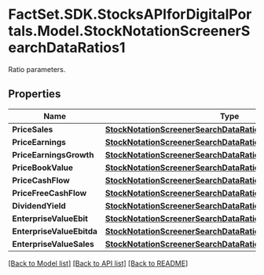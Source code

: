 # FactSet.SDK.StocksAPIforDigitalPortals.Model.StockNotationScreenerSearchDataRatios1
Ratio parameters.

## Properties

Name | Type | Description | Notes
------------ | ------------- | ------------- | -------------
**PriceSales** | [**StockNotationScreenerSearchDataRatios1PriceSales**](StockNotationScreenerSearchDataRatios1PriceSales.md) |  | [optional] 
**PriceEarnings** | [**StockNotationScreenerSearchDataRatios1PriceEarnings**](StockNotationScreenerSearchDataRatios1PriceEarnings.md) |  | [optional] 
**PriceEarningsGrowth** | [**StockNotationScreenerSearchDataRatios1PriceEarningsGrowth**](StockNotationScreenerSearchDataRatios1PriceEarningsGrowth.md) |  | [optional] 
**PriceBookValue** | [**StockNotationScreenerSearchDataRatios1PriceBookValue**](StockNotationScreenerSearchDataRatios1PriceBookValue.md) |  | [optional] 
**PriceCashFlow** | [**StockNotationScreenerSearchDataRatios1PriceCashFlow**](StockNotationScreenerSearchDataRatios1PriceCashFlow.md) |  | [optional] 
**PriceFreeCashFlow** | [**StockNotationScreenerSearchDataRatios1PriceFreeCashFlow**](StockNotationScreenerSearchDataRatios1PriceFreeCashFlow.md) |  | [optional] 
**DividendYield** | [**StockNotationScreenerSearchDataRatios1DividendYield**](StockNotationScreenerSearchDataRatios1DividendYield.md) |  | [optional] 
**EnterpriseValueEbit** | [**StockNotationScreenerSearchDataRatios1EnterpriseValueEbit**](StockNotationScreenerSearchDataRatios1EnterpriseValueEbit.md) |  | [optional] 
**EnterpriseValueEbitda** | [**StockNotationScreenerSearchDataRatios1EnterpriseValueEbitda**](StockNotationScreenerSearchDataRatios1EnterpriseValueEbitda.md) |  | [optional] 
**EnterpriseValueSales** | [**StockNotationScreenerSearchDataRatios1EnterpriseValueSales**](StockNotationScreenerSearchDataRatios1EnterpriseValueSales.md) |  | [optional] 

[[Back to Model list]](../README.md#documentation-for-models) [[Back to API list]](../README.md#documentation-for-api-endpoints) [[Back to README]](../README.md)

